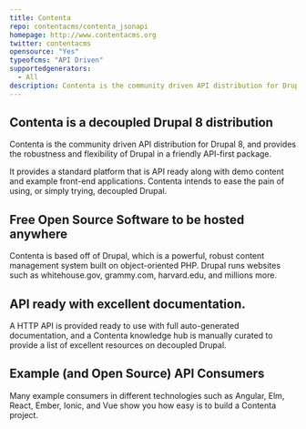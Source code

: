 ```yaml
---
title: Contenta
repo: contentacms/contenta_jsonapi
homepage: http://www.contentacms.org
twitter: contentacms
opensource: "Yes"
typeofcms: "API Driven"
supportedgenerators:
  - All
description: Contenta is the community driven API distribution for Drupal 8.
---
```

## Contenta is a decoupled Drupal 8 distribution

Contenta is the community driven API distribution for Drupal 8, and provides the robustness and flexibility of Drupal in a friendly API-first package.

It provides a standard platform that is API ready along with demo content and example front-end applications. Contenta intends to ease the pain of using, or simply trying, decoupled Drupal.

## Free Open Source Software to be hosted anywhere

Contenta is based off of Drupal, which is a powerful, robust content management system built on object-oriented PHP. Drupal runs websites such as whitehouse.gov, grammy.com, harvard.edu, and millions more.

## API ready with excellent documentation.

A HTTP API is provided ready to use with full auto-generated documentation, and a Contenta knowledge hub is manually curated to provide a list of excellent resources on decoupled Drupal.

## Example (and Open Source) API Consumers

Many example consumers in different technologies such as Angular, Elm, React, Ember, Ionic, and Vue show you how easy is to build a Contenta project.
